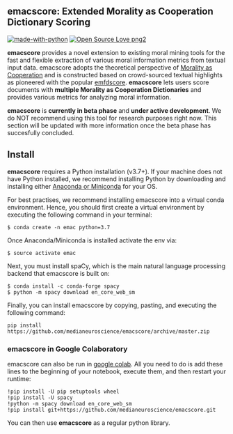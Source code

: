## emacscore: Extended Morality as Cooperation Dictionary Scoring
[![made-with-python](https://img.shields.io/badge/Made%20with-Python-1f425f.svg)](https://www.python.org/) [![Open Source Love png2](https://badges.frapsoft.com/os/v2/open-source.png?v=103)](https://github.com/ellerbrock/open-source-badges/)

**emacscore** provides a novel extension to existing moral mining tools for the fast and flexible extraction of various moral information metrics from textual input data. emacscore adopts the theoretical perspective of [Morality as Cooperation](https://doi.org/10.1007/978-3-319-19671-8_2) and is constructed based on crowd-sourced textual highlights as pioneered with the popular [emfdscore](https://github.com/medianeuroscience/emfdscore). **emacscore** lets users score documents with **multiple Morality as Cooperation Dictionaries** and provides various metrics for analyzing moral information. 

**emacscore** is **currently in beta phase** and **under active development**. We do NOT recommend using this tool for research purposes right now. This section will be updated with more information once the beta phase has succesfully concluded.

## Install 
**emacscore** requires a Python installation (v3.7+). If your machine does not have Python installed, we recommend installing Python by downloading and installing either [Anaconda or Miniconda](https://docs.conda.io/projects/continuumio-conda/en/latest/user-guide/install/index.html) for your OS.

For best practises, we recommend installing emacscore into a virtual conda environment. Hence, you should first create a virtual environment by executing the following command in your terminal:

```
$ conda create -n emac python=3.7
```

Once Anaconda/Miniconda is installed activate the env via:

```
$ source activate emac
```

Next, you must install spaCy, which is the main natural language processing backend that emacscore is built on:

```
$ conda install -c conda-forge spacy
$ python -m spacy download en_core_web_sm
``` 

Finally, you can install emacscore by copying, pasting, and executing the following command: 

`
pip install https://github.com/medianeuroscience/emacscore/archive/master.zip
`

### emacscore in Google Colaboratory

emacscore can also be run in [google colab](https://colab.research.google.com/notebooks/intro.ipynb). All you need to do is add these lines to the beginning of your notebook, execute them, and then restart your runtime:

```
!pip install -U pip setuptools wheel
!pip install -U spacy
!python -m spacy download en_core_web_sm
!pip install git+https://github.com/medianeuroscience/emacscore.git
```

You can then use **emacscore** as a regular python library.
